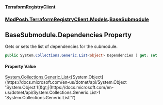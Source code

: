 #### [TerraformRegistryClient](index.md 'index')
### [ModPosh.TerraformRegistryClient.Models](ModPosh.TerraformRegistryClient.Models.md 'ModPosh.TerraformRegistryClient.Models').[BaseSubmodule](ModPosh.TerraformRegistryClient.Models.BaseSubmodule.md 'ModPosh.TerraformRegistryClient.Models.BaseSubmodule')

## BaseSubmodule.Dependencies Property

Gets or sets the list of dependencies for the submodule.

```csharp
public System.Collections.Generic.List<object> Dependencies { get; set; }
```

#### Property Value
[System.Collections.Generic.List&lt;](https://docs.microsoft.com/en-us/dotnet/api/System.Collections.Generic.List-1 'System.Collections.Generic.List`1')[System.Object](https://docs.microsoft.com/en-us/dotnet/api/System.Object 'System.Object')[&gt;](https://docs.microsoft.com/en-us/dotnet/api/System.Collections.Generic.List-1 'System.Collections.Generic.List`1')